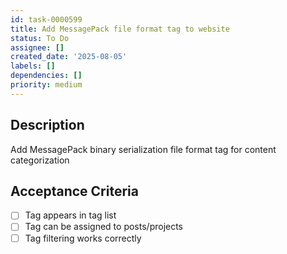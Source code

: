 ```yaml
---
id: task-0000599
title: Add MessagePack file format tag to website
status: To Do
assignee: []
created_date: '2025-08-05'
labels: []
dependencies: []
priority: medium
---
```


## Description

Add MessagePack binary serialization file format tag for content categorization

## Acceptance Criteria

- [ ] Tag appears in tag list
- [ ] Tag can be assigned to posts/projects
- [ ] Tag filtering works correctly
